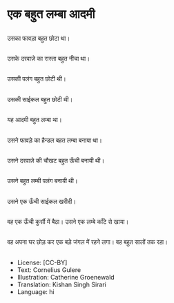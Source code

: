 # एक बहुत लम्बा आदमी

##
उसका फावड़ा बहुत छोटा था।

##
उसके दरवाज़े का रास्ता बहुत नीचा था।

##
उसकी पलंग बहुत छोटी थी।

##
उसकी साईकल बहुत छोटी थी।

##
यह आदमी बहुत लम्बा था।

##
उसने फावड़े का हैन्डल बहत लम्बा बनाया था।

##
उसने दरवाज़े की चौखट बहुत ऊँची बनायी थी।

##
उसने बहुत लम्बी पलंग बनायी थी।

##
उसने एक ऊँची साईकल खरीदी।

##
वह एक ऊँची कुर्सी में बैठा। उसने एक लम्बे काँटे से खाया।

##
वह अपना घर छोड़ कर एक बड़े जंगल में रहने लगा। वह बहुत सालों तक रहा।

##
* License: [CC-BY]
* Text: Cornelius Gulere
* Illustration: Catherine Groenewald
* Translation: Kishan Singh Sirari
* Language: hi
